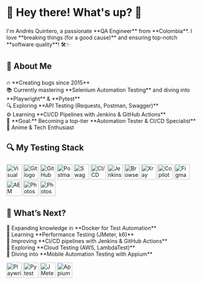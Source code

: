 <h1 align="left">🚀 Hey there! What's up? 👋</h1>

###

<p align="left">I'm Andrés Quintero, a passionate **QA Engineer** from **Colombia**. I love **breaking things (for a good cause)** and ensuring top-notch **software quality**! 🛠️✨</p>

###

<h2 align="left">🌟 About Me</h2>

###

<p align="left">
🔥 **Creating bugs since 2015**<br>
📚 Currently mastering **Selenium Automation Testing** and diving into **Playwright** & **Pytest**<br>
🔍 Exploring **API Testing (Requests, Postman, Swagger)**<br>
⚙️ Learning **CI/CD Pipelines with Jenkins & GitHub Actions**<br>
🎯 **Goal:** Becoming a top-tier **Automation Tester & CI/CD Specialist**<br>
🎲 Anime & Tech Enthusiast
</p>

###

<h2 align="left">🔍 My Testing Stack</h2>

###

<div align="left">
<p>
<!-- Visual Studio 2022 -->
<img src="https://cdn.jsdelivr.net/gh/devicons/devicon/icons/visualstudio/visualstudio-plain.svg" height="40" alt="Visual Studio logo"/>
<!-- Git & GitHub -->
<img src="https://cdn.jsdelivr.net/gh/devicons/devicon/icons/git/git-original.svg" height="40" alt="Git logo"/>
<img src="https://cdn.jsdelivr.net/gh/devicons/devicon/icons/github/github-original.svg" height="40" alt="GitHub logo"/>
<!-- Postman -->
<img src="https://www.vectorlogo.zone/logos/getpostman/getpostman-icon.svg" height="40" alt="Postman logo"/>
<!-- Swagger -->
<img src="https://upload.wikimedia.org/wikipedia/commons/a/ab/Swagger-logo.png?20170812110931" height="40" alt="Swagger logo"/>
<!-- CI/CD -->
<img src="https://cdn-icons-png.flaticon.com/512/919/919247.png" height="40" alt="CI/CD logo"/>
<!-- Jenkins -->
<img src="https://upload.wikimedia.org/wikipedia/commons/thumb/e/e9/Jenkins_logo.svg/1200px-Jenkins_logo.svg.png" height="40" alt="Jenkins logo"/>
<!-- BrowserStack -->
<img src="https://www.vectorlogo.zone/logos/browserstack/browserstack-icon.svg" height="40" alt="BrowserStack logo"/>
<!-- Xray -->
<img src="https://d8iqbmvu05s9c.cloudfront.net/k3huxfe9vfbic6vuvurwtsvu5ggz" height="40" alt="Xray logo"/>
<!-- Copilot -->
<img src="https://brandlogo.org/wp-content/uploads/2024/04/Microsoft-Copilot-Logo.png.webp" height="40" alt="Copilot logo"/>
<!-- Figma -->
<img src="https://upload.wikimedia.org/wikipedia/commons/3/33/Figma-logo.svg" height="40" alt="Figma logo"/>
<!-- AEM -->
<img src="https://cdn.worldvectorlogo.com/logos/adobe-experience-manager.svg" height="40" alt="AEM logo"/>
<!-- Photoshop -->
<img src="https://upload.wikimedia.org/wikipedia/commons/a/af/Adobe_Photoshop_CC_icon.svg" height="40" alt="Photoshop logo"/>
<!-- Illustrator -->
<img src="https://upload.wikimedia.org/wikipedia/commons/thumb/f/fb/Adobe_Illustrator_CC_icon.svg/1200px-Adobe_Illustrator_CC_icon.svg.png" height="40" alt="Photoshop logo"/>
</p>
</div>

###

<h2 align="left">🚀 What’s Next?</h2>

<p align="left">
📌 Expanding knowledge in **Docker for Test Automation**<br>
📌 Learning **Performance Testing (JMeter, k6)**<br>
📌 Improving **CI/CD pipelines with Jenkins & GitHub Actions**<br>
📌 Exploring **Cloud Testing (AWS, LambdaTest)**<br>
📌 Diving into **Mobile Automation Testing with Appium**<br>
</p>

<div align="left">
<p>
<!-- Playwright -->
<img src="https://playwright.dev/img/playwright-logo.svg" height="40" alt="Playwright logo"/>
<!-- Pytest -->
<img src="https://upload.wikimedia.org/wikipedia/commons/b/ba/Pytest_logo.svg" height="40" alt="Pytest logo"/>
<!-- JMeter -->
<img src="https://jmeter.apache.org/images/jmeter_square.svg" height="40" alt="JMeter logo"/>
<!-- Appium -->
<img src="https://encrypted-tbn0.gstatic.com/images?q=tbn:ANd9GcSA4lIcCKsRmSo92fHyMPcoELgtDpJOP9l4SQ&s" height="40" alt="Appium logo"/>
</p>
</div>
